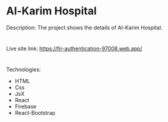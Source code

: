 # Al-Karim Hospital
Description: The project shows the details of Al-Karim Hospital.
#
Live site link: https://fir-authentication-97008.web.app/
#
Technologies:
- HTML
- Css
- JsX
- React
- Firebase
- React-Bootstrap
